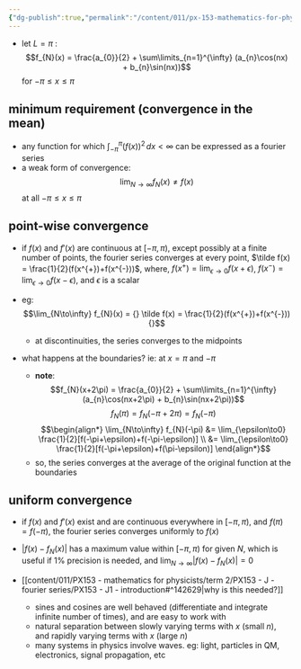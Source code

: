 ```yaml
---
{"dg-publish":true,"permalink":"/content/011/px-153-mathematics-for-physicists/term-2/px-153-j-fourier-series/px-153-j2-convergence/","created":"2024-11-25T10:50:32.000+00:00","updated":"2024-11-26T19:38:26.959+00:00"}
---
```


- let $L=\pi$ : 
$$f_{N}(x) = \frac{a_{0}}{2} + \sum\limits_{n=1}^{\infty} (a_{n}\cos(nx) + b_{n}\sin(nx))$$ for $-\pi\leq x \leq\pi$
## minimum requirement (convergence in the mean)
- any function for which $\int_{-\pi}^{\pi} (f(x))^{2}\,dx < \infty$ can be expressed as a fourier series
- a weak form of convergence: 
$$\lim_{N\to\infty}f_{N}(x) \neq f(x)$$ at all $-\pi \leq x \leq \pi$
## point-wise convergence
- if $f(x)$ and $f'(x)$ are continuous at $[-\pi,\pi)$, except possibly at a finite number of points, the fourier series converges at every point, $\tilde f(x) = \frac{1}{2}(f(x^{+})+f(x^{-}))$, where, $f(x^{+})= \lim_{\epsilon\to0}f(x+\epsilon)$, $f(x^{-})= \lim_{\epsilon\to0}f(x-\epsilon)$, and $\epsilon$ is a scalar

- eg: 
$$\lim_{N\to\infty} f_{N}(x) = {} \tilde f(x) = \frac{1}{2}(f(x^{+})+f(x^{-})) {}$$
	- at discontinuities, the series converges to the midpoints

- what happens at the boundaries? ie: at $x=\pi$ and $-\pi$
	- **note**: 
	$$f_{N}(x+2\pi) = \frac{a_{0}}{2} + \sum\limits_{n=1}^{\infty} (a_{n}\cos(nx+2\pi) + b_{n}\sin(nx+2\pi))$$
	$$f_{N}(\pi) = f_{N}(-\pi+2\pi) = f_{N}(-\pi)$$
$$\begin{align*}
	\lim_{N\to\infty} f_{N}(-\pi) &= \lim_{\epsilon\to0} \frac{1}{2}[f(-\pi+\epsilon)+f(-\pi-\epsilon)] \\
	&= \lim_{\epsilon\to0} \frac{1}{2}[f(-\pi+\epsilon)+f(\pi-\epsilon)]
\end{align*}$$
	- so, the series converges at the average of the original function at the boundaries
## uniform convergence
- if $f(x)$ and $f'(x)$ exist and are continuous everywhere in $[-\pi,\pi)$, and $f(\pi) = f(-\pi)$, the fourier series converges uniformly to $f(x)$
- $|f(x)-f_{N}(x)|$ has a maximum value within $[-\pi,\pi)$ for given $N$, which is useful if $1\%$ precision is needed, and $\lim_{N\to\infty}|f(x)-f_{N}(x)|=0$

- [[content/011/PX153 - mathematics for physicists/term 2/PX153 - J - fourier series/PX153 - J1 - introduction#^142629\|why is this needed?]]
	- sines and cosines are well behaved (differentiate and integrate infinite number of times), and are easy to work with
	- natural separation between slowly varying terms with $x$ (small $n$), and rapidly varying terms with $x$ (large $n$)
	- many systems in physics involve waves. eg: light, particles in QM, electronics, signal propagation, etc
